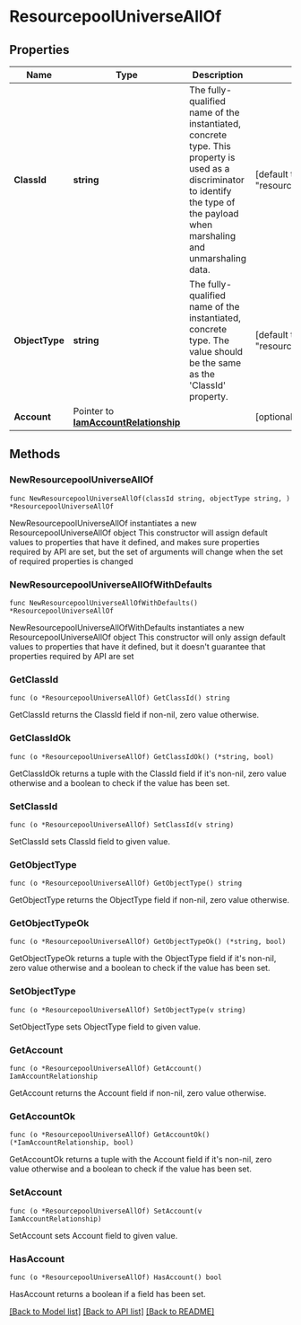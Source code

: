 # ResourcepoolUniverseAllOf

## Properties

Name | Type | Description | Notes
------------ | ------------- | ------------- | -------------
**ClassId** | **string** | The fully-qualified name of the instantiated, concrete type. This property is used as a discriminator to identify the type of the payload when marshaling and unmarshaling data. | [default to "resourcepool.Universe"]
**ObjectType** | **string** | The fully-qualified name of the instantiated, concrete type. The value should be the same as the &#39;ClassId&#39; property. | [default to "resourcepool.Universe"]
**Account** | Pointer to [**IamAccountRelationship**](IamAccountRelationship.md) |  | [optional] 

## Methods

### NewResourcepoolUniverseAllOf

`func NewResourcepoolUniverseAllOf(classId string, objectType string, ) *ResourcepoolUniverseAllOf`

NewResourcepoolUniverseAllOf instantiates a new ResourcepoolUniverseAllOf object
This constructor will assign default values to properties that have it defined,
and makes sure properties required by API are set, but the set of arguments
will change when the set of required properties is changed

### NewResourcepoolUniverseAllOfWithDefaults

`func NewResourcepoolUniverseAllOfWithDefaults() *ResourcepoolUniverseAllOf`

NewResourcepoolUniverseAllOfWithDefaults instantiates a new ResourcepoolUniverseAllOf object
This constructor will only assign default values to properties that have it defined,
but it doesn't guarantee that properties required by API are set

### GetClassId

`func (o *ResourcepoolUniverseAllOf) GetClassId() string`

GetClassId returns the ClassId field if non-nil, zero value otherwise.

### GetClassIdOk

`func (o *ResourcepoolUniverseAllOf) GetClassIdOk() (*string, bool)`

GetClassIdOk returns a tuple with the ClassId field if it's non-nil, zero value otherwise
and a boolean to check if the value has been set.

### SetClassId

`func (o *ResourcepoolUniverseAllOf) SetClassId(v string)`

SetClassId sets ClassId field to given value.


### GetObjectType

`func (o *ResourcepoolUniverseAllOf) GetObjectType() string`

GetObjectType returns the ObjectType field if non-nil, zero value otherwise.

### GetObjectTypeOk

`func (o *ResourcepoolUniverseAllOf) GetObjectTypeOk() (*string, bool)`

GetObjectTypeOk returns a tuple with the ObjectType field if it's non-nil, zero value otherwise
and a boolean to check if the value has been set.

### SetObjectType

`func (o *ResourcepoolUniverseAllOf) SetObjectType(v string)`

SetObjectType sets ObjectType field to given value.


### GetAccount

`func (o *ResourcepoolUniverseAllOf) GetAccount() IamAccountRelationship`

GetAccount returns the Account field if non-nil, zero value otherwise.

### GetAccountOk

`func (o *ResourcepoolUniverseAllOf) GetAccountOk() (*IamAccountRelationship, bool)`

GetAccountOk returns a tuple with the Account field if it's non-nil, zero value otherwise
and a boolean to check if the value has been set.

### SetAccount

`func (o *ResourcepoolUniverseAllOf) SetAccount(v IamAccountRelationship)`

SetAccount sets Account field to given value.

### HasAccount

`func (o *ResourcepoolUniverseAllOf) HasAccount() bool`

HasAccount returns a boolean if a field has been set.


[[Back to Model list]](../README.md#documentation-for-models) [[Back to API list]](../README.md#documentation-for-api-endpoints) [[Back to README]](../README.md)


